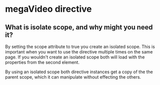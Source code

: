 # megaVideo directive

## What is isolate scope, and why might you need it?

By setting the scope attribute to true you create an isolated scope. This is important when you want to use the directive multiple times on the same page. If you wouldn't create an isolated scope both will load with the properties from the second element.

By using an isolated scope both directive instances get a copy of the the parent scope, which it can manipulate without effecting the others.